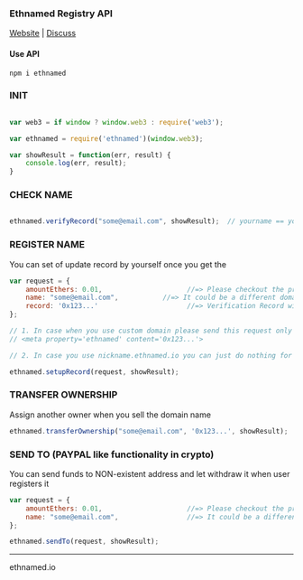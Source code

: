 ### Ethnamed Registry API


[Website](http://ethnamed.io) | [Discuss](https://t.me/ethnamed)

#### Use API

```
npm i ethnamed
```

### INIT

```Javascript

var web3 = if window ? window.web3 : require('web3');

var ethnamed = require('ethnamed')(window.web3);

var showResult = function(err, result) {
    console.log(err, result);
}
```

### CHECK NAME

```Javascript

ethnamed.verifyRecord("some@email.com", showResult);  // yourname == yourname.ethnamed.io
```

###  REGISTER NAME
You can set of update record by yourself once you get the 

```Javascript
var request = {
    amountEthers: 0.01,                     //=> Please checkout the pricing table on ethnamed.io
    name: "some@email.com",           //=> It could be a different domain like microsoft.com, ethername.io, ...
    record: '0x123...'                      //=> Verification Record with Standard ETH_ADDRESS,BTC_ADDRESS,...
};

// 1. In case when you use custom domain please send this request only when you put the meta tag in to the head of your website `yourname.domain.io`
// <meta property='ethnamed' content='0x123...'>

// 2. In case you use nickname.ethnamed.io you can just do nothing for verification

ethnamed.setupRecord(request, showResult);
```

###  TRANSFER OWNERSHIP
Assign another owner when you sell the domain name

```Javascript
ethnamed.transferOwnership("some@email.com", '0x123...', showResult);
```


### SEND TO (PAYPAL like functionality in crypto)
You can send funds to NON-existent address and let withdraw it when user registers it

```Javascript
var request = {
    amountEthers: 0.01,                     //=> Please checkout the pricing table on ethnamed.io
    name: "some@email.com",                 //=> It could be a different domain like microsoft.com, ethername.io, ...
};

ethnamed.sendTo(request, showResult);

```

-----------------

ethnamed.io